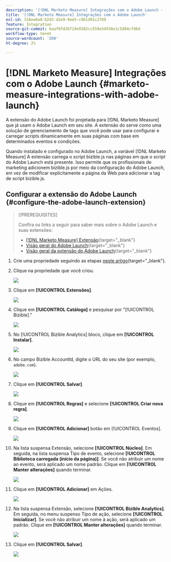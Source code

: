 ```yaml
---
description: '[!DNL Marketo Measure] Integrações com o Adobe Launch - [!DNL Marketo Measure]'
title: '[!DNL Marketo Measure] Integrações com o Adobe Launch'
exl-id: 316ee8a8-b2d3-42e9-9ee5-c9b1d91c2769
feature: Integration
source-git-commit: 6aaf6fd26f19e9382cc559e54558e1c5d84cfd6d
workflow-type: tm+mt
source-wordcount: '269'
ht-degree: 2%

---
```


# [!DNL Marketo Measure] Integrações com o Adobe Launch {#marketo-measure-integrations-with-adobe-launch}

A extensão do Adobe Launch foi projetada para [!DNL Marketo Measure] que já usam o Adobe Launch em seu site. A extensão do serve como uma solução de gerenciamento de tags que você pode usar para configurar e carregar scripts dinamicamente em suas páginas com base em determinados eventos e condições.

Quando instalado e configurado no Adobe Launch, a variável [!DNL Marketo Measure] A extensão carrega o script bizible.js nas páginas em que o script do Adobe Launch está presente. Isso permite que os profissionais de marketing adicionem bizible.js por meio da configuração do Adobe Launch, em vez de modificar explicitamente a página da Web para adicionar a tag de script bizible.js.

## Configurar a extensão do Adobe Launch {#configure-the-adobe-launch-extension}

>[!PREREQUISITES]
>
>Confira os links a seguir para saber mais sobre o Adobe Launch e suas extensões:
>
>* [[!DNL Marketo Measure] Extensão](https://experienceleague.adobe.com/docs/experience-platform/destinations/catalog/email/bizible.html#catalog){target="_blank"}
>* [Visão geral do Adobe Launch](https://experienceleague.adobe.com/docs/platform-learn/implement-in-websites/overview.html){target="_blank"}
>* [Visão geral da extensão do Adobe Launch](https://experienceleague.adobe.com/docs/experience-platform/tags/extension-dev/overview.html){target="_blank"}

1. Crie uma propriedade seguindo as etapas [neste artigo](https://experienceleague.adobe.com/docs/platform-learn/implement-in-websites/configure-tags/create-a-property.html#go-to-the-data-collection-interface){target="_blank"}.

1. Clique na propriedade que você criou.

   ![](assets/marketo-measure-integrations-with-adobe-launch-1.png)

1. Clique em **[!UICONTROL Extensões]**.

   ![](assets/marketo-measure-integrations-with-adobe-launch-2.png)

1. Clique em **[!UICONTROL Catálogo]** e pesquisar por &quot;[!UICONTROL Bizible].&quot;

   ![](assets/marketo-measure-integrations-with-adobe-launch-3.png)

1. No [!UICONTROL Bizible Analytics] bloco, clique em **[!UICONTROL Instalar]**.

   ![](assets/marketo-measure-integrations-with-adobe-launch-4.png)

1. No campo Bizible AccountId, digite o URL do seu site (por exemplo, `adobe.com`).

   ![](assets/marketo-measure-integrations-with-adobe-launch-5.png)

1. Clique em **[!UICONTROL Salvar]**.

   ![](assets/marketo-measure-integrations-with-adobe-launch-6.png)

1. Clique em **[!UICONTROL Regras]** e selecione **[!UICONTROL Criar nova regra]**.

   ![](assets/marketo-measure-integrations-with-adobe-launch-7.png)

1. Clique em **[!UICONTROL Adicionar]** botão em [!UICONTROL Eventos].

   ![](assets/marketo-measure-integrations-with-adobe-launch-8.png)

1. Na lista suspensa Extensão, selecione **[!UICONTROL Núcleo]**. Em seguida, na lista suspensa Tipo de evento, selecione **[!UICONTROL Biblioteca carregada (início da página)]**. Se você não atribuir um nome ao evento, será aplicado um nome padrão. Clique em **[!UICONTROL Manter alterações]** quando terminar.

   ![](assets/marketo-measure-integrations-with-adobe-launch-9.png)

1. Clique em **[!UICONTROL Adicionar]** em Ações.

   ![](assets/marketo-measure-integrations-with-adobe-launch-10.png)

1. Na lista suspensa Extensão, selecione **[!UICONTROL Bizible Analytics]**. Em seguida, no menu suspenso Tipo de ação, selecione **[!UICONTROL Inicializar]**. Se você não atribuir um nome à ação, será aplicado um padrão. Clique em **[!UICONTROL Manter alterações]** quando terminar.

   ![](assets/marketo-measure-integrations-with-adobe-launch-11.png)

1. Clique em **[!UICONTROL Salvar]**.

   ![](assets/marketo-measure-integrations-with-adobe-launch-12.png)

